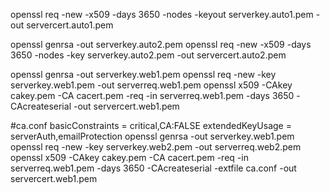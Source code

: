 

openssl req -new -x509 -days 3650 -nodes -keyout serverkey.auto1.pem -out servercert.auto1.pem

openssl genrsa -out serverkey.auto2.pem
openssl req -new -x509 -days 3650 -nodes -key serverkey.auto2.pem -out servercert.auto2.pem

openssl genrsa -out serverkey.web1.pem
openssl req -new -key serverkey.web1.pem -out serverreq.web1.pem
openssl x509 -CAkey cakey.pem -CA cacert.pem -req -in serverreq.web1.pem -days 3650 -CAcreateserial -out servercert.web1.pem

#ca.conf
basicConstraints = critical,CA:FALSE 
extendedKeyUsage = serverAuth,emailProtection 
openssl genrsa -out serverkey.web1.pem
openssl req -new -key serverkey.web2.pem -out serverreq.web2.pem
openssl x509 -CAkey cakey.pem -CA cacert.pem -req -in serverreq.web1.pem -days 3650 -CAcreateserial -extfile ca.conf -out servercert.web1.pem

